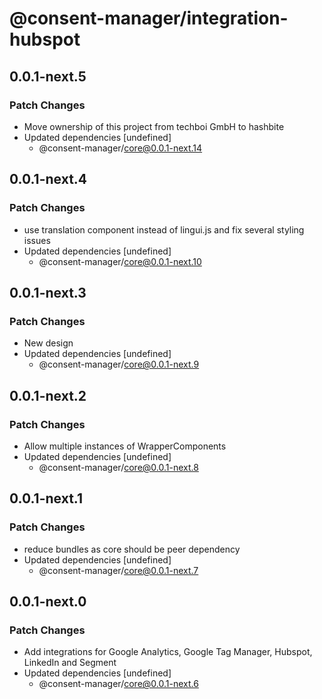 # @consent-manager/integration-hubspot

## 0.0.1-next.5

### Patch Changes

- Move ownership of this project from techboi GmbH to hashbite
- Updated dependencies [undefined]
  - @consent-manager/core@0.0.1-next.14

## 0.0.1-next.4

### Patch Changes

- use translation component instead of lingui.js and fix several styling issues
- Updated dependencies [undefined]
  - @consent-manager/core@0.0.1-next.10

## 0.0.1-next.3

### Patch Changes

- New design
- Updated dependencies [undefined]
  - @consent-manager/core@0.0.1-next.9

## 0.0.1-next.2

### Patch Changes

- Allow multiple instances of WrapperComponents
- Updated dependencies [undefined]
  - @consent-manager/core@0.0.1-next.8

## 0.0.1-next.1

### Patch Changes

- reduce bundles as core should be peer dependency
- Updated dependencies [undefined]
  - @consent-manager/core@0.0.1-next.7

## 0.0.1-next.0

### Patch Changes

- Add integrations for Google Analytics, Google Tag Manager, Hubspot, LinkedIn and Segment
- Updated dependencies [undefined]
  - @consent-manager/core@0.0.1-next.6
